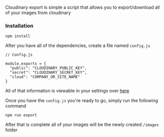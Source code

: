 Cloudinary export is simple a script that allows you to export/download all of your images from cloudinary

### Installation
  `npm install`

  After you have all of the dependencies, create a file named `config.js`

  ```
  // Config.js

  module.exports = {
    "public": "CLOUDINARY_PUBLIC_KEY",
    "secret": "CLOUDINARY_SECRET_KEY",
    "cloud": "COMPANY_OR_SITE_NAME"
  }
  ```

All of that information is viewable in your settings over [here](https://cloudinary.com/console/settings/account)  

Once you have the `config.js` you're ready to go, simply run the following command

`npm run export`  

After that is complete all of your images will be the newly created `/images` folder